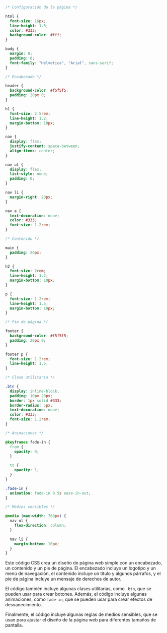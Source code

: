 ```css
/* Configuración de la página */

html {
  font-size: 16px;
  line-height: 1.5;
  color: #333;
  background-color: #fff;
}

body {
  margin: 0;
  padding: 0;
  font-family: "Helvetica", "Arial", sans-serif;
}

/* Encabezado */

header {
  background-color: #f5f5f5;
  padding: 20px 0;
}

h1 {
  font-size: 2.5rem;
  line-height: 1.2;
  margin-bottom: 10px;
}

nav {
  display: flex;
  justify-content: space-between;
  align-items: center;
}

nav ul {
  display: flex;
  list-style: none;
  padding: 0;
}

nav li {
  margin-right: 20px;
}

nav a {
  text-decoration: none;
  color: #333;
  font-size: 1.2rem;
}

/* Contenido */

main {
  padding: 20px;
}

h2 {
  font-size: 2rem;
  line-height: 1.2;
  margin-bottom: 10px;
}

p {
  font-size: 1.2rem;
  line-height: 1.5;
  margin-bottom: 10px;
}

/* Pie de página */

footer {
  background-color: #f5f5f5;
  padding: 20px 0;
}

footer p {
  font-size: 1.2rem;
  line-height: 1.5;
}

/* Clase utilitaria */

.btn {
  display: inline-block;
  padding: 10px 20px;
  border: 1px solid #333;
  border-radius: 5px;
  text-decoration: none;
  color: #333;
  font-size: 1.2rem;
}

/* Animaciones */

@keyframes fade-in {
  from {
    opacity: 0;
  }

  to {
    opacity: 1;
  }
}

.fade-in {
  animation: fade-in 0.5s ease-in-out;
}

/* Medios sensibles */

@media (max-width: 768px) {
  nav ul {
    flex-direction: column;
  }

  nav li {
    margin-bottom: 10px;
  }
}
```

Este código CSS crea un diseño de página web simple con un encabezado, un contenido y un pie de página. El encabezado incluye un logotipo y un menú de navegación, el contenido incluye un título y algunos párrafos, y el pie de página incluye un mensaje de derechos de autor.

El código también incluye algunas clases utilitarias, como `.btn`, que se pueden usar para crear botones. Además, el código incluye algunas animaciones, como `fade-in`, que se pueden usar para crear efectos de desvanecimiento.

Finalmente, el código incluye algunas reglas de medios sensibles, que se usan para ajustar el diseño de la página web para diferentes tamaños de pantalla.